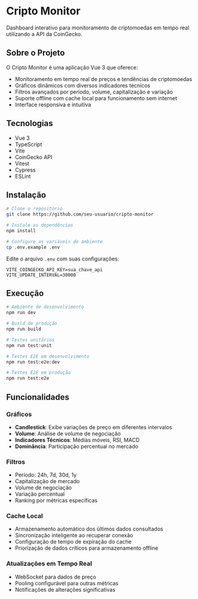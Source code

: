 # Cripto Monitor

Dashboard interativo para monitoramento de criptomoedas em tempo real utilizando a API da CoinGecko.

## Sobre o Projeto

O Cripto Monitor é uma aplicação Vue 3 que oferece:

- Monitoramento em tempo real de preços e tendências de criptomoedas
- Gráficos dinâmicos com diversos indicadores técnicos
- Filtros avançados por período, volume, capitalização e variação
- Suporte offline com cache local para funcionamento sem internet
- Interface responsiva e intuitiva

## Tecnologias

- Vue 3
- TypeScript
- Vite
- CoinGecko API
- Vitest
- Cypress
- ESLint

## Instalação

```bash
# Clone o repositório
git clone https://github.com/seu-usuario/cripto-monitor

# Instale as dependências
npm install

# Configure as variáveis de ambiente
cp .env.example .env
```

Edite o arquivo `.env` com suas configurações:

```
VITE_COINGECKO_API_KEY=sua_chave_api
VITE_UPDATE_INTERVAL=30000
```

## Execução

```bash
# Ambiente de desenvolvimento
npm run dev

# Build de produção
npm run build

# Testes unitários
npm run test:unit

# Testes E2E em desenvolvimento
npm run test:e2e:dev

# Testes E2E em produção
npm run test:e2e
```

## Funcionalidades

### Gráficos

- **Candlestick**: Exibe variações de preço em diferentes intervalos
- **Volume**: Análise de volume de negociação
- **Indicadores Técnicos**: Médias móveis, RSI, MACD
- **Dominância**: Participação percentual no mercado

### Filtros

- Período: 24h, 7d, 30d, 1y
- Capitalização de mercado
- Volume de negociação
- Variação percentual
- Ranking por métricas específicas

### Cache Local

- Armazenamento automático dos últimos dados consultados
- Sincronização inteligente ao recuperar conexão
- Configuração de tempo de expiração do cache
- Priorização de dados críticos para armazenamento offline

### Atualizações em Tempo Real

- WebSocket para dados de preço
- Pooling configurável para outras métricas
- Notificações de alterações significativas
